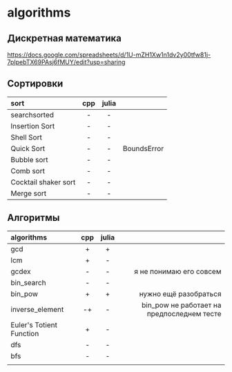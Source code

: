 # algorithms

## Дискретная математика
https://docs.google.com/spreadsheets/d/1U-mZH1Xw1n1dv2y00tfw81j-7pIpebTX69PAsj6fMUY/edit?usp=sharing



## Сортировки

| sort           | cpp | julia | |
|:-------------- |:---:|:-----:|:--|
| searchsorted   |  -  |   -   | |
| Insertion Sort |  -  |   -   | |
| Shell Sort     |  -  |   -   | |
| Quick Sort      |  -  |   -   | BoundsError |
| Bubble sort    |  -  |   -   | |
| Сomb sort      |  -  |   -   | |
| Cocktail shaker sort | - | - | |
| Merge sort| - | - | |


## Алгоритмы

| algorithms               | cpp | julia | |
|:------------------------ |:---:|:-----:|---: |
| gcd                      |  +  |   +   | |
| lcm                      |  +  |   -   | |
| gcdex                    |  -  |   -   | я не понимаю его совсем |
| bin_search               |  -  |   -   | |
| bin_pow                  |  +  |   +   | нужно ещё разобраться |
| inverse_element          |  -+ |   -   | bin_pow не работает на предпоследнем тесте|
| Euler's Totient Function |  +  |   -   | |
| dfs                      |  -  |   -   | | 
| bfs                      |  -  |   -   | |
|                          |     |       | |
